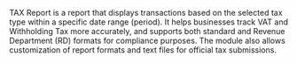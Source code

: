 TAX Report is a report that displays transactions based on the selected tax type within a specific date range (period).
It helps businesses track VAT and Withholding Tax more accurately, and supports both standard and Revenue Department (RD) formats for compliance purposes.
The module also allows customization of report formats and text files for official tax submissions.